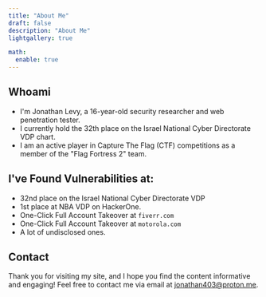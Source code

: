 ```yaml
---
title: "About Me"
draft: false
description: "About Me"
lightgallery: true

math:
  enable: true
---
```


## Whoami

- I'm Jonathan Levy, a 16-year-old security researcher and web penetration tester. 
- I currently hold the 32th place on the Israel National Cyber Directorate VDP chart.
- I am an active player in Capture The Flag (CTF) competitions as a member of the "Flag Fortress 2" team.

## I've Found Vulnerabilities at:

- 32nd place on the Israel National Cyber Directorate VDP
- 1st place at NBA VDP on HackerOne.
- One-Click Full Account Takeover at `fiverr.com`
- One-Click Full Account Takeover at `motorola.com`
- A lot of undisclosed ones.
## Contact

Thank you for visiting my site, and I hope you find the content informative and engaging!
Feel free to contact me via email at [jonathan403@proton.me](mailto:jonathan403@proton.me).
